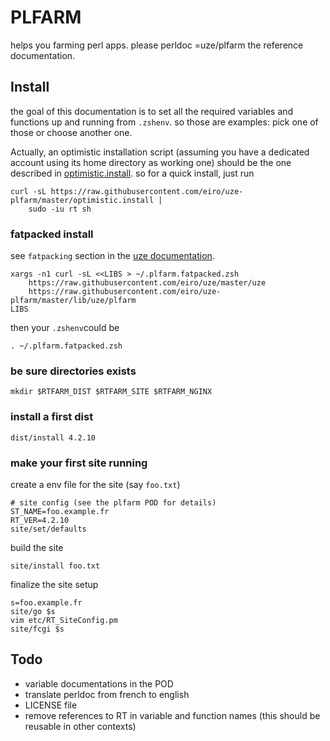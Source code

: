 # PLFARM

helps you farming perl apps. please perldoc =uze/plfarm the reference
documentation.

## Install

the goal of this documentation is to set all the required variables and
functions up and running from `.zshenv`. so those are examples: pick one of
those or choose another one.

Actually, an optimistic installation script (assuming you have a dedicated
account using its home directory as working one) should be the one described in
[optimistic.install](optimistic.install). so for a quick install, just run

    curl -sL https://raw.githubusercontent.com/eiro/uze-plfarm/master/optimistic.install |
        sudo -iu rt sh

### fatpacked install 

see `fatpacking` section in the [uze documentation](https://github.com/eiro/uze/blob/master/uze).

    xargs -n1 curl -sL <<LIBS > ~/.plfarm.fatpacked.zsh
        https://raw.githubusercontent.com/eiro/uze/master/uze
        https://raw.githubusercontent.com/eiro/uze-plfarm/master/lib/uze/plfarm
    LIBS

then your `.zshenv`could be

    . ~/.plfarm.fatpacked.zsh

### be sure directories exists

    mkdir $RTFARM_DIST $RTFARM_SITE $RTFARM_NGINX

### install a first dist

    dist/install 4.2.10

### make your first site running

create a env file for the site (say `foo.txt`)

    # site config (see the plfarm POD for details)
    ST_NAME=foo.example.fr
    RT_VER=4.2.10
    site/set/defaults

build the site

    site/install foo.txt

finalize the site setup

    s=foo.example.fr
    site/go $s
    vim etc/RT_SiteConfig.pm
    site/fcgi $s

## Todo

* variable documentations in the POD
* translate perldoc from french to english
* LICENSE file
* remove references to RT in variable and function names
  (this should be reusable in other contexts)
